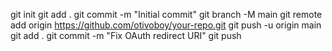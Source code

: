    git init
   git add .
   git commit -m "Initial commit"
   git branch -M main
   git remote add origin https://github.com/otivoboy/your-repo.git
   git push -u origin main
   git add .
   git commit -m "Fix OAuth redirect URI"
   git push
